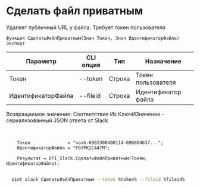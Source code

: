 ﻿---
sidebar_position: 6
---

# Сделать файл приватным
 Удаляет публичный URL у файла. Требует токен пользователя



`Функция СделатьФайлПриватным(Знач Токен, Знач ИдентификаторФайла) Экспорт`

  | Параметр | CLI опция | Тип | Назначение |
  |-|-|-|-|
  | Токен | --token | Строка | Токен пользователя |
  | ИдентификаторФайла | --fileid | Строка | Идентификатор файла |

  
  Возвращаемое значение:   Соответствие Из КлючИЗначение - сериализованный JSON ответа от Slack

<br/>




```bsl title="Пример кода"
    Токен              = "xoxb-6965308400114-696804637...";
    ИдентификаторФайла = "F07PK2C447M";

    Результат = OPI_Slack.СделатьФайлПриватным(Токен, ИдентификаторФайла);
```



```sh title="Пример команды CLI"
    
  oint slack СделатьФайлПриватным --token %token% --fileid %fileid%

```

```json title="Результат"

```
